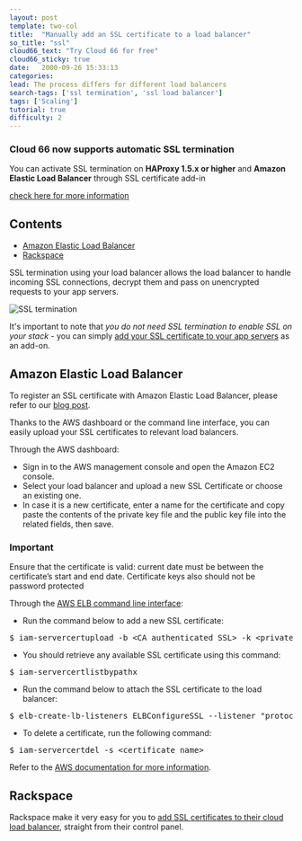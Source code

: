 ```yaml
---
layout: post
template: two-col
title:  "Manually add an SSL certificate to a load balancer"
so_title: "ssl"
cloud66_text: "Try Cloud 66 for free"
cloud66_sticky: true
date:   2000-09-26 15:33:13
categories: 
lead: The process differs for different load balancers
search-tags: ['ssl termination', 'ssl load balancer']
tags: ['Scaling']
tutorial: true
difficulty: 2
---
```

<div class="notice">
    <h3>Cloud 66 now supports automatic SSL termination</h3>
    <p>You can activate SSL termination on <strong>HAProxy 1.5.x or higher</strong> and <strong>Amazon Elastic Load Balancer</strong> through SSL certificate add-in</p><a href="http://help.cloud66.com//stack-add-ins/ssl-certificate">check here for more information</a>
</div>


<h2>Contents</h2>
<ul class="page-toc">
	<li>
		<a href="#aws">Amazon Elastic Load Balancer</a>
	</li>
	<li>
		<a href="#rackspace">Rackspace</a>
	</li>
</ul>

SSL termination using your load balancer allows the load balancer to handle incoming SSL connections, decrypt them and pass on unencrypted requests to your app servers.

![SSL termination](http://cdn.cloud66.com/images/help/ssl_termination.png)

It's important to note that _you do not need SSL termination to enable SSL on your stack_ - you can simply <a href="http://help.cloud66.com/stack-add-ins/ssl-certificate">add your SSL certificate to your app servers</a> as an add-on.

<h2 id="aws">Amazon Elastic Load Balancer</h2>

To register an SSL certificate with Amazon Elastic Load Balancer, please refer to our [blog post](http://blog.cloud66.com/registering-ssl-certificate-with-amazon-elastic-load/).

Thanks to the AWS dashboard or the command line interface, you can easily upload your SSL certificates to relevant load balancers.

Through the AWS dashboard:

<ul class="article-list">
<li>Sign in to the AWS management console and open the Amazon EC2 console.</li>
<li>Select your load balancer and upload a new SSL Certificate or choose an existing one.</li>
<li>In case it is a new certificate, enter a name for the certificate and copy paste the contents of the private key file and the public key file into the related fields, then save.</li>
</ul>

<div class="notice">
    <h3>Important</h3>
    <p>Ensure that the certificate is valid: current date must be between the certificate’s start and end date. Certificate keys also should not be password protected</p>
</div>

Through the [AWS ELB command line interface](http://aws.amazon.com/developertools/2536):

<ul class="article-list">
<li>Run the command below to add a new SSL certificate:</li>
</ul>

<pre class="prettyprint">
$ iam-servercertupload -b &lt;CA authenticated SSL&gt; -k &lt;private key file(.pem)&gt; -s &lt;certificate name&gt;  -c  &lt;certificate chain file&gt; –v
</pre>

<ul class="article-list">
<li>
You should retrieve any available SSL certificate using this command:</li>
</ul>

<pre class="prettyprint">
$ iam-servercertlistbypathx
</pre>

<ul class="article-list">
<li>
Run the command below to attach the SSL certificate to the load balancer:</li>
</ul>

<pre class="prettyprint">
$ elb-create-lb-listeners ELBConfigureSSL --listener "protocol=HTTPS,lb-port=443,instance-port=80,instance-protocol=HTTP, cert-id=&#60;certificate name&#62;"
</pre>

<ul class="article-list">
<li>
To delete a certificate, run the following command:
</li>
</ul>

<pre class="prettyprint">
$ iam-servercertdel -s &#60;certificate name&#62;
</pre>

Refer to the <a href="http://docs.aws.amazon.com/IAM/latest/UserGuide/InstallCert.html">AWS documentation for more information</a>.

<h2 id="rackspace">Rackspace</h2>
Rackspace make it very easy for you to <a href="http://www.rackspace.com/knowledge_center/product-faq/cloud-load-balancers">add SSL certificates to their cloud load balancer</a>, straight from their control panel.